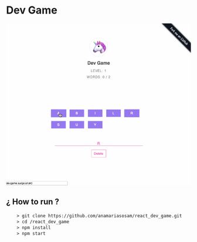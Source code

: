 # Dev Game

![dev Game demo](https://github.com/anamariasosam/react_dev_game/blob/master/game.gif)


## ¿ How to run ?

```
	> git clone https://github.com/anamariasosam/react_dev_game.git
	> cd /react_dev_game
	> npm install
	> npm start
```
